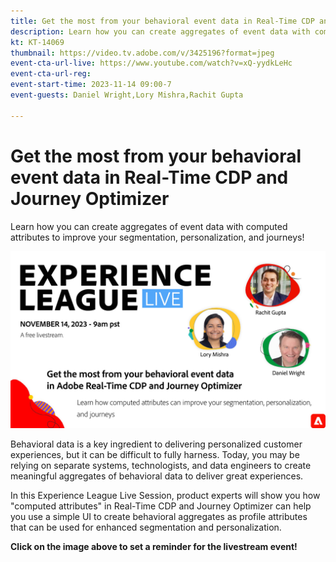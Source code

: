 ```yaml
---
title: Get the most from your behavioral event data in Real-Time CDP and Journey Optimizer
description: Learn how you can create aggregates of event data with computed attributes to improve your segmentation, personalization, and journeys!
kt: KT-14069
thumbnail: https://video.tv.adobe.com/v/3425196?format=jpeg
event-cta-url-live: https://www.youtube.com/watch?v=xQ-yydkLeHc
event-cta-url-reg: 
event-start-time: 2023-11-14 09:00-7
event-guests: Daniel Wright,Lory Mishra,Rachit Gupta

---
```

# Get the most from your behavioral event data in Real-Time CDP and Journey Optimizer

Learn how you can create aggregates of event data with computed attributes to improve your segmentation, personalization, and journeys!

[![ExL LIVE Sept 22 2023](assets/Nov14_2023_exl_live_WebBanner.jpg)](https://www.youtube.com/watch?v=xQ-yydkLeHc)

Behavioral data is a key ingredient to delivering personalized customer experiences, but it can be difficult to fully harness. Today, you may be relying on separate systems, technologists, and data engineers to create meaningful aggregates of behavioral data to deliver great experiences.

In this Experience League Live Session, product experts will show you how "computed attributes" in Real-Time CDP and Journey Optimizer can help you use a simple UI to create behavioral aggregates as profile attributes that can be used for enhanced segmentation and personalization.


**Click on the image above to set a reminder for the livestream event!**

